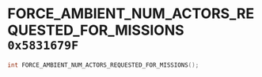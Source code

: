 # FORCE_AMBIENT_NUM_ACTORS_REQUESTED_FOR_MISSIONS `0x5831679F`

```cpp
int FORCE_AMBIENT_NUM_ACTORS_REQUESTED_FOR_MISSIONS();
```
